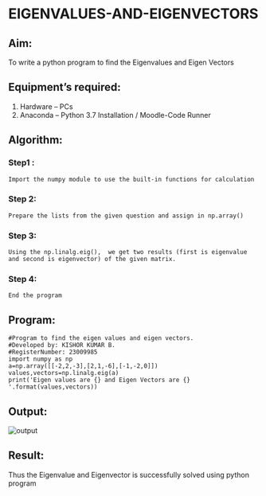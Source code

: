 # EIGENVALUES-AND-EIGENVECTORS
## Aim:
To write a python program to find the Eigenvalues and Eigen Vectors
## Equipment’s required:
1. 	Hardware – PCs
2. 	Anaconda – Python 3.7 Installation / Moodle-Code Runner
## Algorithm:
### Step1 : 
    Import the numpy module to use the built-in functions for calculation
### Step 2: 
    Prepare the lists from the given question and assign in np.array()
### Step 3: 
    Using the np.linalg.eig(),  we get two results (first is eigenvalue and second is eigenvector) of the given matrix.
### Step 4: 
    End the program



## Program:
```
#Program to find the eigen values and eigen vectors.
#Developed by: KISHOR KUMAR B.
#RegisterNumber: 23009985
import numpy as np
a=np.array([[-2,2,-3],[2,1,-6],[-1,-2,0]])
values,vectors=np.linalg.eig(a)
print('Eigen values are {} and Eigen Vectors are {} '.format(values,vectors))
```

## Output:
![output](https://github.com/Kishorerz/EIGENVALUES_AND_EIGENVECTOR/assets/144451216/ca31567f-6456-476e-bf25-f55ebabc565f)
## Result:
Thus the Eigenvalue and Eigenvector is successfully solved using python program

